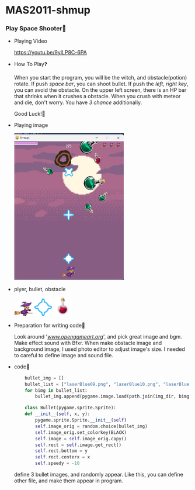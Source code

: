 MAS2011-shmup
=============
### Play Space Shooter👾

* Playing Video
  
  <https://youtu.be/9ylLP8C-6PA>

* How To Play❓

    When you start the program, you will be the witch, and obstacle(potion) rotate. If push *space bar*, you can shoot bullet. If push the *left, right key*, you can avoid the obstacle. On the upper left screen, there is an HP bar that shrinks when it crushes a obstacle. When you crush with meteor and die, don't worry. You have *3 chance* additionally. 

    Good Luck!🌟

* Playing image
  
  <img src="hw6/playing.png" width="300px" height="px"></img>

* plyer, bullet, obstacle

    <img src="hw6/img/witch.png" width="50px" height="px"></img>
    <img src="hw6/img/laserBlue08.png" width="50px" height="px"></img>
    <img src="hw6/img/potion_red_big.png" width="50px" height="px"></img>


* Preparation for writing code🫠
  
  Look around '*www.opengameart.org*', and pick great image and bgm. Make effect sound with Bfxr. When make obstacle image and background image, I used photo editor to adjust image's size. I needed to careful to define image and sound file.
  
* code🌟
    ```python
        bullet_img = []
        bullet_list = ["laserBlue09.png", "laserBlue10.png", "laserBlue08.png"]
        for bimg in bullet_list:
            bullet_img.append(pygame.image.load(path.join(img_dir, bimg)).convert())
    ```
    ```python
        class Bullet(pygame.sprite.Sprite):
        def __init__(self, x, y):
            pygame.sprite.Sprite.__init__(self)
            self.image_orig = random.choice(bullet_img)
            self.image_orig.set_colorkey(BLACK)
            self.image = self.image_orig.copy()
            self.rect = self.image.get_rect()
            self.rect.bottom = y
            self.rect.centerx = x
            self.speedy = -10
    ```

    define 3 bullet images, and randomly appear. Like this, you can define other file, and make them appear in program.
